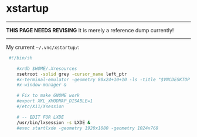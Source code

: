 # xstartup

-----

**THIS PAGE NEEDS REVISING**
It is merely a reference dump currently!

-----

My crurrent `~/.vnc/xstartup/`:

```sh
 #!/bin/sh

	#xrdb $HOME/.Xresources
	xsetroot -solid grey -cursor_name left_ptr
	#x-terminal-emulator -geometry 80x24+10+10 -ls -title "$VNCDESKTOP Desktop" &
	#x-window-manager &

	# Fix to make GNOME work
	#export XKL_XMODMAP_DISABLE=1
	#/etc/X11/Xsession

	# -- EDIT FOR LXDE
	/usr/bin/lxsession -s LXDE &
	#exec startlxde -geometry 1920x1080 -geometry 1024x768
```

